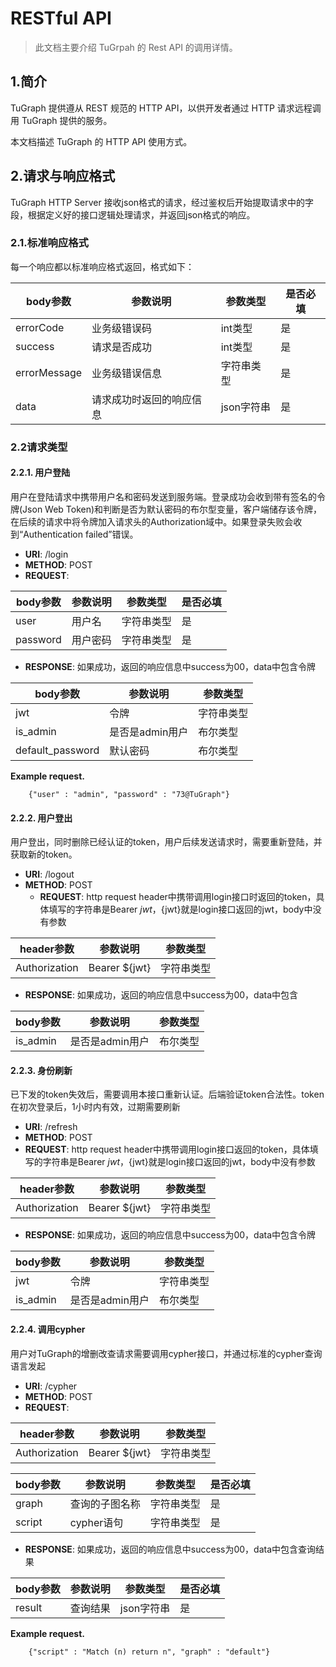# RESTful API

> 此文档主要介绍 TuGrpah 的 Rest API 的调用详情。

## 1.简介
TuGraph 提供遵从 REST 规范的 HTTP API，以供开发者通过 HTTP 请求远程调用 TuGraph 提供的服务。

本文档描述 TuGraph 的 HTTP API 使用方式。

## 2.请求与响应格式
TuGraph HTTP Server 接收json格式的请求，经过鉴权后开始提取请求中的字段，根据定义好的接口逻辑处理请求，并返回json格式的响应。

### 2.1.标准响应格式
每一个响应都以标准响应格式返回，格式如下：

| body参数  | 参数说明         | 参数类型        | 是否必填       |
| ------- |--------------|-------------|------------|
| errorCode   | 业务级错误码       | int类型       | 是          |
| success   | 请求是否成功       | int类型       | 是          |
| errorMessage   | 业务级错误信息      | 字符串类型       | 是          |
| data   | 请求成功时返回的响应信息 | json字符串     | 是          |

### 2.2请求类型

#### 2.2.1. 用户登陆
用户在登陆请求中携带用户名和密码发送到服务端。登录成功会收到带有签名的令牌(Json Web Token)和判断是否为默认密码的布尔型变量，客户端储存该令牌，在后续的请求中将令牌加入请求头的Authorization域中。如果登录失败会收到“Authentication failed”错误。

- **URI**:     /login
- **METHOD**:  POST
- **REQUEST**:

| body参数 | 参数说明 | 参数类型  | 是否必填       |
| ------ |------|-------|------------|
| user   | 用户名  | 字符串类型   | 是          |
| password | 用户密码 | 字符串类型 | 是          |

- **RESPONSE**:
如果成功，返回的响应信息中success为00，data中包含令牌

| body参数          | 参数说明           | 参数类型   |
|------------------|--------------------|------------|
| jwt              | 令牌               | 字符串类型 |
| is_admin         | 是否是admin用户    | 布尔类型   |
| default_password  | 默认密码           | 布尔类型   |

**Example request.**

```
    {"user" : "admin", "password" : "73@TuGraph"}
```

#### 2.2.2. 用户登出
用户登出，同时删除已经认证的token，用户后续发送请求时，需要重新登陆，并获取新的token。

- **URI**:     /logout
- **METHOD**:  POST
  - **REQUEST**:
    http request header中携带调用login接口时返回的token，具体填写的字符串是Bearer ${jwt}，${jwt}就是login接口返回的jwt，body中没有参数

| header参数           | 参数说明          | 参数类型   |
|------------------|---------------|------------|
| Authorization              | Bearer ${jwt} | 字符串类型 |

- **RESPONSE**:
  如果成功，返回的响应信息中success为00，data中包含

| body参数          | 参数说明           | 参数类型   |
|------------------|--------------------|------------|
| is_admin         | 是否是admin用户    | 布尔类型   |

#### 2.2.3. 身份刷新
已下发的token失效后，需要调用本接口重新认证。后端验证token合法性。token在初次登录后，1小时内有效，过期需要刷新

- **URI**:     /refresh
- **METHOD**:  POST
- **REQUEST**:
  http request header中携带调用login接口返回的token，具体填写的字符串是Bearer ${jwt}，${jwt}就是login接口返回的jwt，body中没有参数

| header参数           | 参数说明          | 参数类型   |
|------------------|---------------|------------|
| Authorization              | Bearer ${jwt} | 字符串类型 |

- **RESPONSE**:
  如果成功，返回的响应信息中success为00，data中包含令牌

| body参数          | 参数说明           | 参数类型   |
|------------------|--------------------|------------|
| jwt              | 令牌               | 字符串类型 |
| is_admin         | 是否是admin用户    | 布尔类型   |

#### 2.2.4. 调用cypher
用户对TuGraph的增删改查请求需要调用cypher接口，并通过标准的cypher查询语言发起

- **URI**:     /cypher
- **METHOD**:  POST
- **REQUEST**:

| header参数           | 参数说明          | 参数类型   |
|------------------|---------------|------------|
| Authorization              | Bearer ${jwt} | 字符串类型 |

| body参数  | 参数说明     | 参数类型  | 是否必填       |
| ------- |----------|-------|------------|
| graph   | 查询的子图名称  | 字符串类型   | 是          |
| script   | cypher语句 | 字符串类型 | 是          |

- **RESPONSE**:
  如果成功，返回的响应信息中success为00，data中包含查询结果

| body参数  | 参数说明 | 参数类型    | 是否必填       |
| ------- |------|---------|------------|
| result   | 查询结果 | json字符串 | 是          |

**Example request.**

```
    {"script" : "Match (n) return n", "graph" : "default"}
```